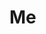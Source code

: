 # Me
<!-- ![Top Langs](https://github-readme-stats.vercel.app/api/top-langs/?username=reebix&layout=compact&theme=dark)
